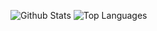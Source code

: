   ![Github Stats](https://github-readme-stats.vercel.app/api?username=thecrisperson1&count_private=true&show_icons=true&include_all_commits=true&hide_border=true&count_private=true&theme=gotham&title_color=ffaaff&text_color=77ddff)
  ![Top Languages](https://github-readme-stats.vercel.app/api/top-langs/?username=thecrisperson1&show_icons=true&include_all_commits=true&hide_border=true&count_private=true&theme=gotham&langs_count=4&layout=compact&title_color=ffaaff&text_color=77ddff)
